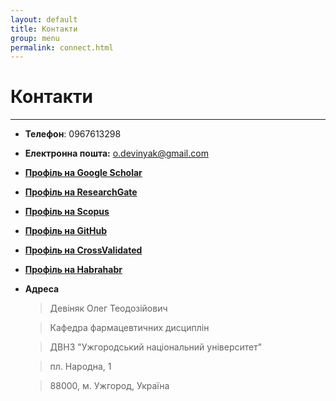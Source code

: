 ```yaml
---
layout: default
title: Контакти
group: menu
permalink: connect.html
---
```


# Контакти #
- - -

 - **Телефон**: 0967613298

 - **Електронна пошта:** o.devinyak@gmail.com

 - **[Профіль на Google Scholar](http://scholar.google.com.ua/citations?user=7iwcSpkAAAAJ)** 

 - **[Профіль на ResearchGate](http://www.researchgate.net/profile/Oleg_Devinyak)** 

 - **[Профіль на Scopus](http://www.scopus.com/authid/detail.url?authorId=43460946400)**  

 - **[Профіль на GitHub](http://github.com/devinyak/)** 

 - **[Профіль на CrossValidated](http://stats.stackexchange.com/users/8165/)**

 - **[Профіль на Habrahabr](http://habrahabr.ru/users/odevinyak/)**

 - **Адреса**

    >Девіняк Олег Теодозійович

    >Кафедра фармацевтичних дисциплін

    >ДВНЗ "Ужгородський національний університет"

    >пл. Народна, 1

    >88000, м. Ужгород, Україна 
